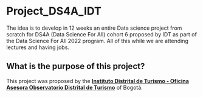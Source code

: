 # Project_DS4A_IDT

The idea is to develop in 12 weeks an entire Data science project from scratch for DS4A (Data Science For All) cohort 6 proposed by IDT as part of the Data Science For All 2022 program.
All of this while we are attending lectures and having jobs.

## What is the purpose of this project?

This project was proposed by the **[Instituto Distrital de Turismo - Oficina Asesora Observatorio
Distrital de Turismo](https://www.idt.gov.co/)** of Bogotá.
